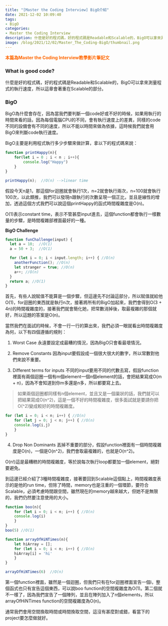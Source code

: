 ```yaml
---
title: "[Master the Coding Interview] BigO介紹"
date: 2021-12-02 10:09:40
tags: 
- BigO 
categories: 
- Master the Coding Interview
description: 什麼是好的程式碼，好的程式碼是Readable和Scalable的，BigO可以拿來測量程式的執行速度，所以這章會著重在Scalable的部分。...
image: /blog/2021/12/02/Master_The_Coding-BigO/thumbnail.png
---
```


**<font color=#FF6600>本篇為Master the Coding Interview教學影片筆記文</font>**

### What is good code?

什麼是好的程式碼，好的程式碼是Readable和Scalable的，BigO可以拿來測量程式的執行速度，所以這章會著重在Scalable的部分。

### BigO

BigO為什麼會存在，因為當我們要判斷一個code好或不好的時候，如果用執行的時間來看的話，因為每個電腦CPU的不同，會有執行速度上的差異，同樣的code不同的設備會有不同的速度，所以不能以時間來做為依據，這時候我們就會用BigO來判斷code執行速度。

BigO主要是利用程式執行多少步驟來做計算，拿以下的程式碼來說：

```jsx
function printHappy(n){
	for(let i = 0 ; i < n ; i++){
		console.log("Happy")
	}
}

printHappy(n);  //O(n) -->linear time
```

假設今天n是1，那這個for迴圈就會執行1次，n=2就會執行兩次，n=100就會執行100次，以此類推，我們可以發現n跟執行的次數呈現一個正比，並且是線性的增加，透過這個方式我們可以說這個printHappy的函式時間複雜度是O(n)。

O(1)表示constant time，表示不管甚麼input進去，這個function都會執行一樣數量的步驟，是時間複雜部裡面最好的一種。

**BigO Challenge**

```jsx
function funChallenge(input) {
  let a = 10;  //O(1)
  a = 50 + 3;  //O(1)

  for (let i = 0; i < input.length; i++) { //O(n)
    anotherFunction(); //O(n)
    let stranger = true; //O(n)
    a++; //O(n)
  }
  return a; //O(1)
}
```

首先，有些人說賦值不能算是一個步驟，但這邊先不討論這部分，所以賦值就給他O(1)，for迴圈的東西就是執行n次，接著將所有的BigO加起來，我們會得到O(3 + 4n)的時間複雜度的，接著我們就會簡化她，把常數消掉後，取最複雜的那個就好，所以這題的答案是O(n)。

當然我們在面試的時候，不會一行一行的算出來，我們必須一眼就看出時間複雜度為何，以下有四個遵循的規則：

1. Worst Case
永遠要設定成最糟的情況，因為BigO只會看最壞情況。
    
2. Remove Constants
因為input要假設成一個很大很大的數字，所以常數對他們來說不重要。
    
3. Different terms for inputs
不同的input要用不同的代數去寫，假設function裡面有兩個迴圈一個有m個element一個n個element的話，會把結果寫成O(m + n)，因為不會知道到你m多還是n多，所以都要寫上去。
    
> 如果兩個迴圈都同樣有n個element，並且又是一個巢狀的話，我們就可以把結果寫成O(n^2)，這是一個不好的時間複雜度，很多面試就是要請你把O(^2)變成較好的時間複雜度。
    
```jsx
for (let i = 0; i < n; i++) { //O(n)
    for (let j = 0; j < n; j++) { //O(n)
    console.log(i,j)
    }
}
```
    
4. Drop Non Dominants
丟掉不重要的部分，假設function裡面有一個時間複雜度是O(n)，一個是O(n^2)，我們會取最複雜的，也就是O(n^2)。
    
O(n!)這是最糟糕的時間複雜度，等於說每次執行loop都要加一個element，絕對要避免。

到這邊已經介紹了3種時間複雜度，接著要回到Scalable這個點上，時間複雜度表示的是他的run time，但除了時間，memory也是注重的一個環節，要符合Scalable，必須考慮時間跟空間，雖然現在的memory越來越大，但她不是無限的，我們仍然要注意使用的大小。

```jsx
function boo(n){
	for (let i = 0; i < n; i++) { //O(n)
    console.log(i)
	}
}
boo(5) //O(1)

function arrayOfHiNTimes(n){
	let hiArray = [];
	for (let i = 0; i < n; i++) { //O(n)
    hiArray[i] = 'hi'
	}
}

arrayOfHiNTimes(6)  //O(n)
```

第一個function裡面，雖然是一個迴圈，但我們只有在for迴圈裡面宣告一個i，整個函式也只有宣告這個東西，可以說boo function的空間複雜度為O(1)。第二個就不一樣了，因為我們宣告了一個陣列，並且在陣列加入了n個elements，所以arrayOfHiNTimes function的空間複雜度為O(n)。

通常我們會用空間換取時間或時間換取空間，這沒有甚麼對或錯，看當下的project要怎麼做就好。